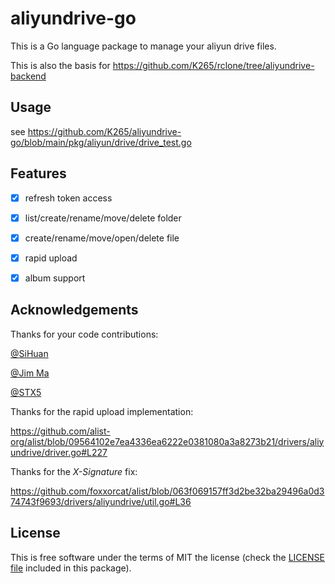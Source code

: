 # aliyundrive-go

This is a Go language package to manage your aliyun drive files.

This is also the basis for <https://github.com/K265/rclone/tree/aliyundrive-backend>

## Usage

see <https://github.com/K265/aliyundrive-go/blob/main/pkg/aliyun/drive/drive_test.go>

## Features

- [x] refresh token access
- [x] list/create/rename/move/delete folder
- [x] create/rename/move/open/delete file

- [x] rapid upload

- [x] album support

## Acknowledgements

Thanks for your code contributions:

[@SiHuan](https://github.com/sihuan)

[@Jim Ma](https://github.com/jim3ma)

[@STX5](https://github.com/STX5)

Thanks for the rapid upload implementation:

<https://github.com/alist-org/alist/blob/09564102e7ea4336ea6222e0381080a3a8273b21/drivers/aliyundrive/driver.go#L227>

Thanks for the *X-Signature* fix:

<https://github.com/foxxorcat/alist/blob/063f069157ff3d2be32ba29496a0d374743f9693/drivers/aliyundrive/util.go#L36>

## License

This is free software under the terms of MIT the license (check the [LICENSE file](/LICENSE) included in this package).

